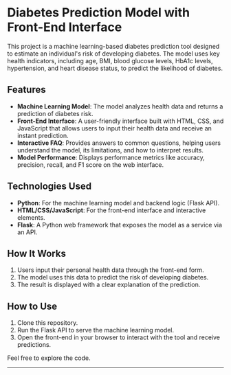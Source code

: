 # Diabetes Prediction Model with Front-End Interface

This project is a machine learning-based diabetes prediction tool designed to estimate an individual's risk of developing diabetes. The model uses key health indicators, including age, BMI, blood glucose levels, HbA1c levels, hypertension, and heart disease status, to predict the likelihood of diabetes.

## Features
- **Machine Learning Model**: The model analyzes health data and returns a prediction of diabetes risk.
- **Front-End Interface**: A user-friendly interface built with HTML, CSS, and JavaScript that allows users to input their health data and receive an instant prediction.
- **Interactive FAQ**: Provides answers to common questions, helping users understand the model, its limitations, and how to interpret results.
- **Model Performance**: Displays performance metrics like accuracy, precision, recall, and F1 score on the web interface.

## Technologies Used
- **Python**: For the machine learning model and backend logic (Flask API).
- **HTML/CSS/JavaScript**: For the front-end interface and interactive elements.
- **Flask**: A Python web framework that exposes the model as a service via an API.

## How It Works
1. Users input their personal health data through the front-end form.
2. The model uses this data to predict the risk of developing diabetes.
3. The result is displayed with a clear explanation of the prediction.

## How to Use
1. Clone this repository.
2. Run the Flask API to serve the machine learning model.
3. Open the front-end in your browser to interact with the tool and receive predictions.

Feel free to explore the code.

---
